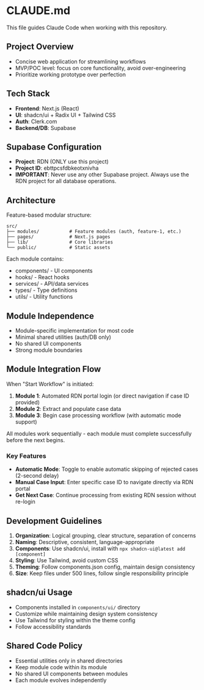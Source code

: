 # CLAUDE.md

This file guides Claude Code when working with this repository.

## Project Overview
- Concise web application for streamlining workflows
- MVP/POC level: focus on core functionality, avoid over-engineering
- Prioritize working prototype over perfection

## Tech Stack
- **Frontend**: Next.js (React)
- **UI**: shadcn/ui + Radix UI + Tailwind CSS
- **Auth**: Clerk.com
- **Backend/DB**: Supabase

## Supabase Configuration
- **Project**: RDN (ONLY use this project)
- **Project ID**: ebttpcsfdbkeotxnivha
- **IMPORTANT**: Never use any other Supabase project. Always use the RDN project for all database operations.

## Architecture
Feature-based modular structure:
```
src/
├── modules/           # Feature modules (auth, feature-1, etc.)
├── pages/             # Next.js pages
├── lib/               # Core libraries
└── public/            # Static assets
```

Each module contains:
- components/ - UI components
- hooks/ - React hooks
- services/ - API/data services
- types/ - Type definitions
- utils/ - Utility functions

## Module Independence
- Module-specific implementation for most code
- Minimal shared utilities (auth/DB only)
- No shared UI components
- Strong module boundaries

## Module Integration Flow
When "Start Workflow" is initiated:
1. **Module 1**: Automated RDN portal login (or direct navigation if case ID provided)
2. **Module 2**: Extract and populate case data
3. **Module 3**: Begin case processing workflow (with automatic mode support)

All modules work sequentially - each module must complete successfully before the next begins.

### Key Features
- **Automatic Mode**: Toggle to enable automatic skipping of rejected cases (2-second delay)
- **Manual Case Input**: Enter specific case ID to navigate directly via RDN portal
- **Get Next Case**: Continue processing from existing RDN session without re-login

## Development Guidelines
1. **Organization**: Logical grouping, clear structure, separation of concerns
2. **Naming**: Descriptive, consistent, language-appropriate
3. **Components**: Use shadcn/ui, install with `npx shadcn-ui@latest add [component]`
4. **Styling**: Use Tailwind, avoid custom CSS
5. **Theming**: Follow components.json config, maintain design consistency
6. **Size**: Keep files under 500 lines, follow single responsibility principle

## shadcn/ui Usage
- Components installed in `components/ui/` directory
- Customize while maintaining design system consistency
- Use Tailwind for styling within the theme config
- Follow accessibility standards

## Shared Code Policy
- Essential utilities only in shared directories
- Keep module code within its module
- No shared UI components between modules
- Each module evolves independently